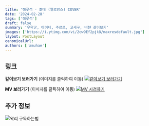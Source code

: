 ```yaml
---
title: '해루석 - 초대 (멜로망스) COVER'
date: '2024-02-28'
tags: ['해루석']
draft: false
summary: '우왁굳, 아이네, 주르르, 고세구, 비챤 같이보기'
images: ['https://i.ytimg.com/vi/2cw9Ef2pjk8/maxresdefault.jpg']
layout: PostLayout
canonicalUrl:
authors: ['amuhae']
---
```


## 링크

**같이보기 보러가기** (이미지를 클릭하여 이동)
[![같이보기 보러가기](https://cdn.discordapp.com/attachments/1136601898116464710/1211650793904807976/logo.png?ex=65eef8bc&is=65dc83bc&hm=95dc0e08c1f43025dd60def429896697b3787a9f923593eb50b24e9fb6280361&)](https://cafe.naver.com/steamindiegame/15287797)

**MV 보러가기** (이미지를 클릭하여 이동)
[![MV 시청하기](https://i.ytimg.com/vi/2cw9Ef2pjk8/maxresdefault.jpg)](https://www.youtube.com/watch?v=2cw9Ef2pjk8)

## 추가 정보

![왁리 구독하는법](https://cdn.discordapp.com/attachments/1136601898116464710/1202561346370142238/--3-cut.gif?ex=65e99707&is=65d72207&hm=77ccf39e44d1b0ba4bc899cb3220e87d5ce56ff9a25de53263bc132fb9c9d85a&)
